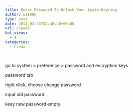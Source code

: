 ```yaml
---
title: Enter Password To Unlock Your Login Keyring
author: w1100n
type: post
date: 2011-04-23T02:48:48+00:00
url: /?p=86
bot_views:
  - 4
categories:
  - Linux

---
```

go to system > preference > password and encryption keys
  
password tab
  
right click, choose change password
  
input old password
  
keey new password empty.